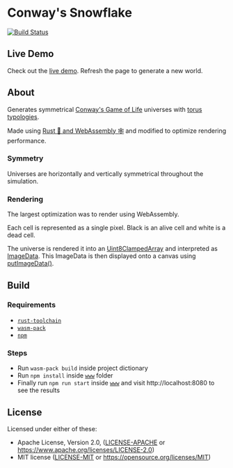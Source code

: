 # Conway's Snowflake

[![Build Status](https://travis-ci.com/asafigan/conways-snowflake.svg?branch=master)](https://travis-ci.com/asafigan/conways-snowflake)

## Live Demo

Check out the [live demo](https://asafigan.github.io/conways-snowflake/). Refresh the page to generate a new world.

## About

Generates symmetrical [Conway's Game of Life](https://en.wikipedia.org/wiki/Conway%27s_Game_of_Life) universes with [torus typologies](https://www.conwaylife.com/wiki/Torus).

Made using [Rust 🦀 and WebAssembly 🕸](https://rustwasm.github.io/docs/book/) and modified to optimize rendering performance.

### Symmetry

Universes are horizontally and vertically symmetrical throughout the simulation.

### Rendering

The largest optimization was to render using WebAssembly.

Each cell is represented as a single pixel. Black is an alive cell and white is a dead cell.

The universe is rendered it into an [Uint8ClampedArray](https://developer.mozilla.org/en-US/docs/Web/JavaScript/Reference/Global_Objects/Uint8ClampedArray) and interpreted as [ImageData](https://developer.mozilla.org/en-US/docs/Web/API/ImageData). This ImageData is then displayed onto a canvas using [putImageData()](https://developer.mozilla.org/en-US/docs/Web/API/CanvasRenderingContext2D/putImageData).

## Build

### Requirements
- [`rust-toolchain`](https://www.rust-lang.org/tools/install)
- [`wasm-pack`](https://rustwasm.github.io/wasm-pack/installer/)
- [`npm`](https://www.npmjs.com/get-npm)

### Steps
- Run `wasm-pack build` inside project dictionary
- Run `npm install` inside [`www`](https://github.com/sn99/wasm-template-rust/tree/master/www) folder
- Finally run `npm run start` inside [`www`](https://github.com/sn99/wasm-template-rust/tree/master/www) and visit http://localhost:8080 to see the results

## License

Licensed under either of these:

 * Apache License, Version 2.0, ([LICENSE-APACHE](LICENSE-APACHE) or
   https://www.apache.org/licenses/LICENSE-2.0)
 * MIT license ([LICENSE-MIT](LICENSE-MIT) or
   https://opensource.org/licenses/MIT)
